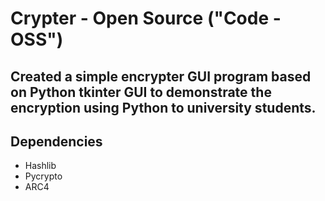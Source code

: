 # Crypter - Open Source ("Code - OSS")
## Created a simple encrypter GUI program based on Python tkinter GUI to demonstrate the encryption using Python to university students.

## Dependencies
* Hashlib
* Pycrypto
* ARC4

